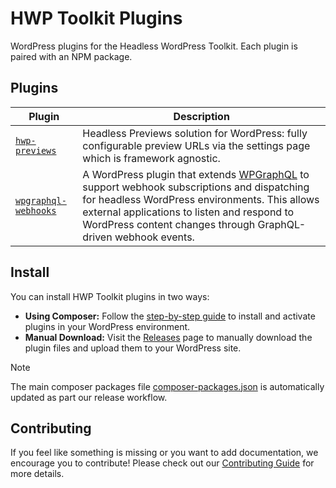 # HWP Toolkit Plugins

WordPress plugins for the Headless WordPress Toolkit. Each plugin is paired with an NPM package.

## Plugins

| Plugin | Description |
|--------|-------------|
| [`hwp-previews`](./hwp-previews/README.md) | Headless Previews solution for WordPress: fully configurable preview URLs via the settings page which is framework agnostic. |
| [`wpgraphql-webhooks`](./wpgraphql-webhooks/README.md) | A WordPress plugin that extends [WPGraphQL](https://www.wpgraphql.com/) to support webhook subscriptions and dispatching for headless WordPress environments. This allows external applications to listen and respond to WordPress content changes through GraphQL-driven webhook events. |


## Install

You can install HWP Toolkit plugins in two ways:

- **Using Composer:** Follow the [step-by-step guide](../docs/how-to/install-toolkit-plugins/index.md) to install and activate plugins in your WordPress environment.
- **Manual Download:** Visit the [Releases](https://github.com/wpengine/hwptoolkit/releases) page to manually download the plugin files and upload them to your WordPress site.


>[!NOTE]
> The main composer packages file [composer-packages.json](composer-packages.json) is automatically updated as part our release workflow.

## Contributing

If you feel like something is missing or you want to add documentation, we encourage you to contribute! Please check out our [Contributing Guide](https://github.com/wpengine/hwptoolkit/blob/main/CONTRIBUTING.md) for more details.
